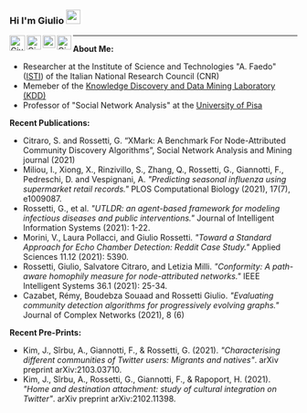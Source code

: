 ### Hi I'm Giulio <img src="https://media.giphy.com/media/hvRJCLFzcasrR4ia7z/giphy.gif" width="25px">

<a href="https://twitter.com/giuliorossetti">
  <img align="left" alt="Giulio Rossetti | Twitter" width="27px" 
       src="https://upload.wikimedia.org/wikipedia/sco/thumb/9/9f/Twitter_bird_logo_2012.svg/172px-Twitter_bird_logo_2012.svg.png" />
</a>
<a href="https://www.linkedin.com/in/giuliorossetti">
  <img align="left" alt="Giulio's LinkedIN" width="25px" src="https://upload.wikimedia.org/wikipedia/commons/thumb/c/ca/LinkedIn_logo_initials.png/240px-LinkedIn_logo_initials.png" />
</a>
<a href="https://scholar.google.it/citations?hl=it&user=Eug48ewAAAAJ&view_op=list_works&sortby=pubdate">
  <img align="left" alt="Giulio's Scholar" width="22px" src="https://raw.githubusercontent.com/simple-icons/simple-icons/master/icons/googlescholar.svg" />
</a>
<a href="mailto:giulio.rossetti@gmail.com">
  <img align="left" alt="Giulio's Gmail" width="25px" src="https://upload.wikimedia.org/wikipedia/commons/thumb/7/7e/Gmail_icon_%282020%29.svg/320px-Gmail_icon_%282020%29.svg.png" />
</a>


__________________________

**About Me:**
- Researcher at the Institute of Science and Technologies "A. Faedo" ([ISTI](https://www.isti.cnr.it/en/)) of the Italian National Research Council (CNR)
- Memeber of the [Knowledge Discovery and Data Mining Laboratory (KDD)](https://kdd.isti.cnr.it/)
- Professor of "Social Network Analysis" at the [University of Pisa](https://www.unipi.it/)

**Recent Publications:**
- Citraro, S. and Rossetti, G. “XMark: A Benchmark For Node-Attributed Community Discovery Algorithms”, Social Network Analysis and Mining journal (2021)
- Miliou, I., Xiong, X., Rinzivillo, S., Zhang, Q., Rossetti, G., Giannotti, F., Pedreschi, D. and Vespignani, A. *"Predicting seasonal influenza using supermarket retail records."* PLOS Computational Biology (2021), 17(7), e1009087.
- Rossetti, G., et al. *"UTLDR: an agent-based framework for modeling infectious diseases and public interventions."* Journal of Intelligent Information Systems (2021): 1-22.
- Morini, V., Laura Pollacci, and Giulio Rossetti. *"Toward a Standard Approach for Echo Chamber Detection: Reddit Case Study."* Applied Sciences 11.12 (2021): 5390.
- Rossetti, Giulio, Salvatore Citraro, and Letizia Milli. *"Conformity: A path-aware homophily measure for node-attributed networks."* IEEE Intelligent Systems 36.1 (2021): 25-34.
- Cazabet, Rémy, Boudebza Souaad and Rossetti Giulio. *"Evaluating community detection algorithms for progressively evolving graphs."* Journal of Complex Networks (2021), 8 (6)

**Recent Pre-Prints:**
- Kim, J., Sîrbu, A., Giannotti, F., & Rossetti, G. (2021). *"Characterising different communities of Twitter users: Migrants and natives"*. arXiv preprint arXiv:2103.03710.
- Kim, J., Sîrbu, A., Rossetti, G., Giannotti, F., & Rapoport, H. (2021). *"Home and destination attachment: study of cultural integration on Twitter"*. arXiv preprint arXiv:2102.11398.
